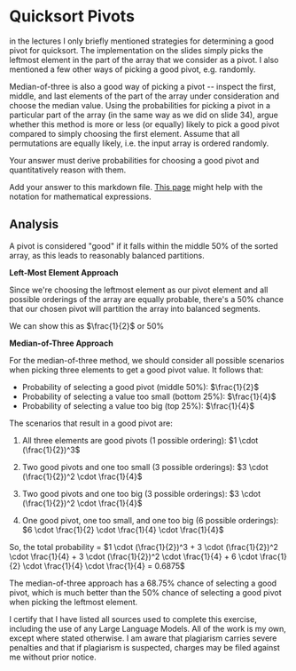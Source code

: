 # Quicksort Pivots

in the lectures I only briefly mentioned strategies for determining a good pivot
for quicksort. The implementation on the slides simply picks the leftmost
element in the part of the array that we consider as a pivot. I also mentioned a
few other ways of picking a good pivot, e.g. randomly.

Median-of-three is also a good way of picking a pivot -- inspect the first,
middle, and last elements of the part of the array under consideration and
choose the median value. Using the probabilities for picking a pivot in a
particular part of the array (in the same way as we did on slide 34), argue
whether this method is more or less (or equally) likely to pick a good pivot
compared to simply choosing the first element. Assume that all permutations are
equally likely, i.e. the input array is ordered randomly.

Your answer must derive probabilities for choosing a good pivot and
quantitatively reason with them.

Add your answer to this markdown file. [This
page](https://docs.github.com/en/get-started/writing-on-github/working-with-advanced-formatting/writing-mathematical-expressions)
might help with the notation for mathematical expressions.

## Analysis

A pivot is considered "good" if it falls within the middle 50% of the sorted array, as this leads to reasonably balanced partitions.

**Left-Most Element Approach**

Since we're choosing the leftmost element as our pivot element and all possible orderings of the array are equally probable, there's a 50% chance that our chosen pivot will partition the array into balanced segments.

We can show this as $\frac{1}{2}$ or 50%

**Median-of-Three Approach**

For the median-of-three method, we should consider all possible scenarios when picking three elements to get a good pivot value. It follows that:
- Probability of selecting a good pivot (middle 50%): $\frac{1}{2}$
- Probability of selecting a value too small (bottom 25%): $\frac{1}{4}$
- Probability of selecting a value too big (top 25%): $\frac{1}{4}$

The scenarios that result in a good pivot are:

1. All three elements are good pivots (1 possible ordering):
   $1 \cdot (\frac{1}{2})^3$

2. Two good pivots and one too small (3 possible orderings):
   $3 \cdot (\frac{1}{2})^2 \cdot \frac{1}{4}$

3. Two good pivots and one too big (3 possible orderings):
   $3 \cdot (\frac{1}{2})^2 \cdot \frac{1}{4}$

4. One good pivot, one too small, and one too big (6 possible orderings):
   $6 \cdot \frac{1}{2} \cdot \frac{1}{4} \cdot \frac{1}{4}$

So, the total probability = $1 \cdot (\frac{1}{2})^3 + 3 \cdot (\frac{1}{2})^2 \cdot \frac{1}{4} + 3 \cdot (\frac{1}{2})^2 \cdot \frac{1}{4} + 6 \cdot \frac{1}{2} \cdot \frac{1}{4} \cdot \frac{1}{4} = 0.6875$


The median-of-three approach has a 68.75% chance of selecting a good pivot, which is much better than the 50% chance of selecting a good pivot when picking the leftmost element.

I certify that I have listed all sources used to complete this exercise, including the use of any Large Language Models. All of the work is my own, except where stated otherwise. I am aware that plagiarism carries severe penalties and that if plagiarism is suspected, charges may be filed against me without prior notice.
